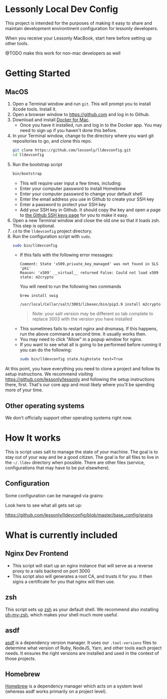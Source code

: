 # Lessonly Local Dev Config

This project is intended for the purposes of making it easy to share and maintain development environtment configuration for lessonly developers.

When you receive your Lessonly MacBook, start here before setting up other tools.


@TODO make this work for non-mac developers as well

# Getting Started

## MacOS

1. Open a Terminal window and run `git`. This will prompt you to install Xcode tools. Install it.
2. Open a browser window to https://github.com and log in to Github.
3. Download and install [Docker for Mac](https://docs.docker.com/docker-for-mac/install/).
    - Once you have it installed, run and log in to the Docker app. You may need to sign up if you haven't done this before.
4. In your Terminal window, change to the directory where you want git repositories to go, and clone this repo.
    ```sh
    git clone https://github.com/lessonly/lldevconfig.git
    cd lldevconfig
    ```
5. Run the bootstrap script
    ```sh
    bin/bootstrap
    ```
    - This will require user input a few times, including:
    - Enter your computer password to install Homebrew
    - Enter your computer password to change your default shell
    - Enter the email address you use in Github to create your SSH key
    - Enter a password to protect your SSH key
    - Add your SSH key in Github. It should copy the key and open a page to [the Github SSH keys page](https://github.com/settings/keys) for you to make it easy.
6. Open a new Terminal window and close the old one so that it loads zsh. This step is optional.
7. `cd` to the `lldevconfig` project directory.
8. Run the configuration script with `sudo`.
    ```sh
    sudo bin/lldevconfig
    ```
    - If this fails with the following error messages:
        ```
        Comment: State 'x509.private_key_managed' was not found in SLS 'pki'
        Reason: 'x509' __virtual__ returned False: Could not load x509 state: m2crypto 
        ```
        You will need to run the following two commands
        ```
        brew install swig
        ```
        ```
        /usr/local/Cellar/salt/3003/libexec/bin/pip3.9 install m2crypto
        ```
        > Note: your salt version may be different so tab complete to replace 3003 with the version you have installed
    - This sometimes fails to restart nginx and dnsmasq. If this happens, run the above command a second time. It usually works then.
    - You may need to click "Allow" in a popup window for nginx.
    - If you want to see what all is going to be performed before running it you can do the following:
        ```sh
        sudo bin/lldevconfig state.highstate test=True
        ```

At this point, you have everything you need to clone a project and follow its setup instructions. We recommend visiting https://github.com/lessonly/lessonly and following the setup instructions there, first. That's our core app and most likely where you'll be spending more of your time.

## Other operating systems

We don't officially support other operating systems right now.

# How It works

This is script uses salt to manage the state of your machine.  The goal is to stay out of your way and be a good citizen.  The goal is for all files to live in the `~/.lldev` directory when possible.  There are other files (service, configurations that may have to be put elsewhere).

## Configuration

Some configuration can be managed via grains:

Look here to see what all gets set up:

https://github.com/lessonly/lldevconfig/blob/master/base_config/grains

# What is currently included

## Nginx Dev Frontend

- This script will start up an nginx instance that will serve as a reverse proxy to a rails backend on port 3000
- This script also will generates a root CA, and trusts it for you.  It then signs a certificate for you that nginx will then use.

## zsh

This script sets up [zsh](http://zsh.sourceforge.net/) as your default shell. We recommend also installing [oh-my-zsh](https://ohmyz.sh/), which makes your shell much more useful.

## asdf

[asdf](https://asdf-vm.com) is a dependency version manager. It uses our `.tool-versions` files to determine what version of Ruby, NodeJS, Yarn, and other tools each project needs. It ensures the right versions are installed and used in the context of those projects.

## Homebrew

[Homebrew](https://brew.sh/) is a dependency manager which acts on a system level (whereas asdf works primarily on a project level).

